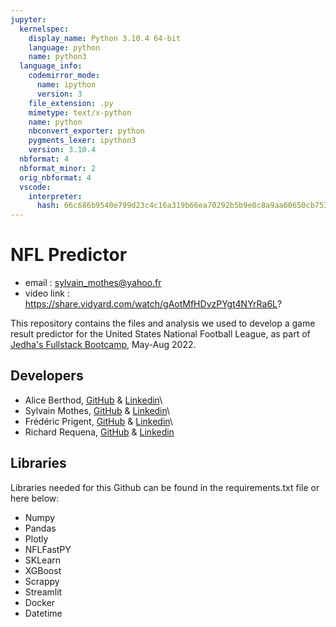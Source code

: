 ```yaml
---
jupyter:
  kernelspec:
    display_name: Python 3.10.4 64-bit
    language: python
    name: python3
  language_info:
    codemirror_mode:
      name: ipython
      version: 3
    file_extension: .py
    mimetype: text/x-python
    name: python
    nbconvert_exporter: python
    pygments_lexer: ipython3
    version: 3.10.4
  nbformat: 4
  nbformat_minor: 2
  orig_nbformat: 4
  vscode:
    interpreter:
      hash: 66c686b9540e799d23c4c16a319b66ea70292b5b9e0c8a9aa60650cb753842e8
---
```



# **NFL Predictor**


* email : sylvain_mothes@yahoo.fr
* video link : https://share.vidyard.com/watch/gAotMfHDvzPYgt4NYrRa6L?






This repository contains the files and analysis we used to develop a
game result predictor for the United States National Football League, as
part of [Jedha\'s Fullstack
Bootcamp](https://en.jedha.co/formations/formation-data-scientist9),
May-Aug 2022.



## Developers


-   Alice Berthod, [GitHub](https://github.com/aliceberthod) &
    [Linkedin](https://www.linkedin.com/in/alice-berthod-3a2442107/)\
-   Sylvain Mothes, [GitHub](https://github.com/Stylomines) &
    [Linkedin](https://www.linkedin.com/in/sylvain-mothes-50b77087/)\
-   Frédéric Prigent, [GitHub](https://github.com/dafrd) &
    [Linkedin](https://www.linkedin.com/in/frederic-prigent/)\
-   Richard Requena, [GitHub](https://github.com/Mamelukor) &
    [Linkedin](https://www.linkedin.com/in/richard-requena/)


## Libraries


Libraries needed for this Github can be found in the requirements.txt
file or here below:

-   Numpy
-   Pandas
-   Plotly
-   NFLFastPY
-   SKLearn
-   XGBoost
-   Scrappy
-   Streamlit
-   Docker
-   Datetime

